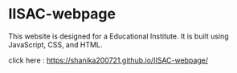 # IISAC-webpage
This website is designed for a Educational Institute. It is built using JavaScript, CSS, and HTML. 

click here : https://shanika200721.github.io/IISAC-webpage/
